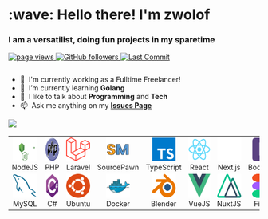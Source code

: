 <h1 align="left" id="zwolof-title">:wave: Hello there! I'm zwolof</h1>
<h3 align="left">I am a versatilist, doing fun projects in my sparetime</h3>

<p align="left">
	<a href="https://github.com/zwolof/zwolof">
		<img src="https://komarev.com/ghpvc/?username=zwolof&color=green" alt="page views" />
	</a>
	<a href="https://github.com/zwolof?tab=followers">
		<img alt="GitHub followers" src="https://img.shields.io/github/followers/zwolof?color=green&logo=github">
	</a>
	<a href="https://stackoverflow.com/users/19941416">
		<img alt="Last Commit" src="https://img.shields.io/github/last-commit/zwolof/zwolof">
	</a>
</p>

<div style="display:flex; flex-direction:row;">
<div>


- :office: &nbsp;I'm currently working as a Fulltime Freelancer!
- :seedling: &nbsp;I’m currently learning **Golang**
- :speech_balloon: &nbsp;I like to talk about **Programming** and **Tech**
- :mailbox: &nbsp;Ask me anything on my **[Issues Page]**

</div>
	
</div>
<div>

</div>

<picture>
  <source
    srcset="https://github-readme-stats.vercel.app/api?username=zwolof&show_icons=true&theme=dark"
    media="(prefers-color-scheme: dark)"
  />
  <source
    srcset="https://github-readme-stats.vercel.app/api?username=anuraghazra&show_icons=true"
    media="(prefers-color-scheme: light), (prefers-color-scheme: no-preference)"
  />
  <img src="https://github-readme-stats.vercel.app/api?username=anuraghazra&show_icons=true" />
</picture>


<br>

<table>
	<tr>
		<td align="center" width="96">
			<a href="#zwolof-tech">
				<img src="./img/tech/nodejs-original.svg" width="48" height="48" alt="NodeJS" />
			</a>
			<br>NodeJS
		</td>
		<td align="center" width="96">
			<a href="#zwolof-tech">
				<img src="./img/tech/php-original.svg" width="48" height="48" alt="PHP" />
			</a>
			<br>PHP
		</td>
		<td align="center" width="96">
			<a href="#zwolof-tech">
				<img src="./img/tech/laravel-original.svg" width="48" height="48" alt="Laravel" />
			</a>
			<br>Laravel
		</td>
		<td align="center" width="96">
			<a href="#zwolof-tech">
				<img src="./img/tech/sourcemod-original.svg" width="48" height="48" alt="SourcePawn" />
			</a>
			<br>SourcePawn
		</td>
		<td align="center" width="96">
			<a href="#zwolof-tech">
				<img src="./img/tech/typescript-original.svg" width="48" height="48" alt="TypeScript" />
			</a>
			<br>TypeScript
		</td>
		<td align="center" width="96">
			<a href="#zwolof-tech" >
				<img src="./img/tech/react-original.svg" width="48" height="48" alt="React" />
			</a>
			<br>React
		</td>
		<td align="center" width="96">
			<a href="#zwolof-tech" >
				<img src="./img/tech/nextjs-original.svg" width="48" height="48" alt="Next.js" />
			</a>
			<br>Next.js
		</td>
		<td align="center" width="96">
			<a href="#zwolof-tech">
				<img src="./img/tech/bootstrap-plain.svg" width="48" height="48" alt="Bootstrap" />
			</a>
			<br>Bootstrap
		</td>
		<td align="center" width="96">
			<a href="#zwolof-tech">
				<img src="./img/tech/sass-original.svg" width="48" height="48" alt="Sass" />
			</a>
			<br>Sass
		</td>
	</tr>
	<tr>
		<td align="center"  width="96">
			<a href="#zwolof-tech">
				<img src="./img/tech/mysql-original.svg" width="48" height="48" alt="MySQL" />
			</a>
			<br>MySQL
		</td>
		<td align="center" width="96">
			<a href="#zwolof-tech">
				<img src="./img/tech/csharp-original.svg" width="48" height="48" alt="C#" />
			</a>
			<br>C#
		</td>
		<td align="center" width="96"> 
			<a href="#zwolof-tech" >
				<img src="./img/tech/ubuntu-original.svg" width="48" height="48" alt="Ubuntu" />
			</a>
			<br>Ubuntu
		</td>
		<td align="center" width="96"> 
			<a href="#zwolof-tech" >
				<img src="./img/tech/docker-original.svg" width="48" height="48" alt="Docker" />
			</a>
			<br>Docker
		</td>
		<td align="center" width="96"> 
			<a href="#zwolof-tech" >
				<img src="./img/tech/blender-original.svg" width="48" height="48" alt="Blender" />
			</a>
			<br>Blender
		</td>
		<td align="center" width="96"> 
			<a href="#zwolof-tech" >
				<img src="./img/tech/vue-original.svg" width="48" height="48" alt="VueJS" />
			</a>
			<br>VueJS
		</td>
		<td align="center" width="96"> 
			<a href="#zwolof-tech" >
				<img src="./img/tech/nuxt-original.svg" width="48" height="48" alt="NuxtJS" />
			</a>
			<br>NuxtJS
		</td>
		<td align="center" width="96"> 
			<a href="#zwolof-tech" >
				<img src="./img/tech/figma-original.svg" width="48" height="48" alt="Figma" />
			</a>
			<br>Figma
		</td>
		<td align="center" width="96"> 
			<a href="#zwolof-tech" >
				<img src="./img/tech/aws-original.svg" width="48" height="48" alt="Amazon Web Services" />
			</a>
			<br>AWS
		</td>
	</tr>
</table>

<!-- links -->

[Alstom]: https://www.alstom.com "Alstom"
[Issues Page]: https://github.com/zwolof/zwolof/issues "zwolof/issues"
